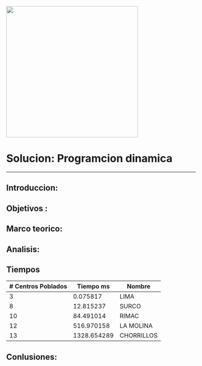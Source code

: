<img src="https://optimization.mccormick.northwestern.edu/images/e/ea/48StatesTSP.png" height="350px" align="center"/>

# Solucion: Programcion dinamica
---

## Introduccion:


## Objetivos :


## Marco teorico:


## Analisis:


## Tiempos

| # Centros Poblados | Tiempo ms   | Nombre     |
|--------------------|-------------|------------|
| 3                  | 0.075817    | LIMA       |
| 8                  | 12.815237   | SURCO      |
| 10                 | 84.491014   | RIMAC      |
| 12                 | 516.970158  | LA MOLINA  |
| 13                 | 1328.654289 | CHORRILLOS |

## Conlusiones:
